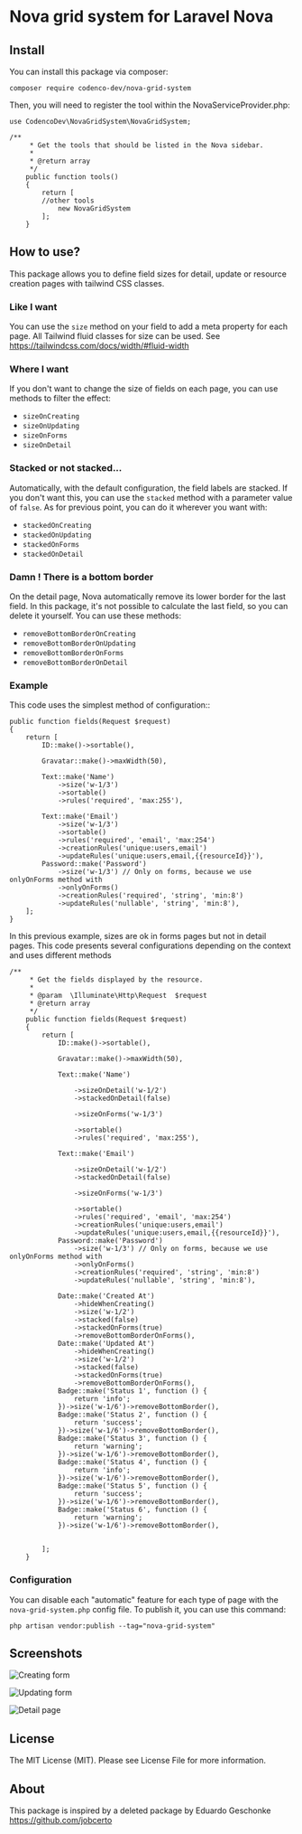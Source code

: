 # Nova grid system for Laravel Nova

## Install

You can install this package via composer:

```
composer require codenco-dev/nova-grid-system
```

Then, you will need to register the tool within the NovaServiceProvider.php:


```
use CodencoDev\NovaGridSystem\NovaGridSystem;

/**
     * Get the tools that should be listed in the Nova sidebar.
     *
     * @return array
     */
    public function tools()
    {
        return [
        //other tools
            new NovaGridSystem
        ];
    }
```

## How to use?

This package allows you to define field sizes for detail, update or resource creation pages with tailwind CSS classes.
### Like I want
You can use the `size` method on your field to add a meta property for each page. All Tailwind fluid classes for size can be used.
See https://tailwindcss.com/docs/width/#fluid-width

### Where I want
If you don't want to change the size of fields on each page, you can use methods to filter the effect:

- `sizeOnCreating` 
- `sizeOnUpdating` 
- `sizeOnForms` 
- `sizeOnDetail` 

### Stacked or not stacked...
Automatically, with the default configuration, the field labels are stacked.
If you don't want this, you can use the `stacked` method with a parameter value of `false`.
As for previous point, you can do it wherever you want with:

- `stackedOnCreating` 
- `stackedOnUpdating` 
- `stackedOnForms` 
- `stackedOnDetail`

### Damn ! There is a bottom border
On the detail page, Nova automatically remove its lower border for the last field.
In this package, it's not possible to calculate the last field, so you can delete it yourself.
You can use these methods:

- `removeBottomBorderOnCreating` 
- `removeBottomBorderOnUpdating` 
- `removeBottomBorderOnForms` 
- `removeBottomBorderOnDetail`


### Example

This code uses the simplest method of configuration::

```
public function fields(Request $request)
{
    return [
        ID::make()->sortable(),

        Gravatar::make()->maxWidth(50),

        Text::make('Name')
            ->size('w-1/3')
            ->sortable()
            ->rules('required', 'max:255'),

        Text::make('Email')
            ->size('w-1/3')
            ->sortable()
            ->rules('required', 'email', 'max:254')
            ->creationRules('unique:users,email')
            ->updateRules('unique:users,email,{{resourceId}}'),
        Password::make('Password')
            ->size('w-1/3') // Only on forms, because we use onlyOnForms method with
            ->onlyOnForms()
            ->creationRules('required', 'string', 'min:8')
            ->updateRules('nullable', 'string', 'min:8'),
    ];
}
```

In this previous example, sizes are ok in forms pages but not in detail pages.
This code presents several configurations depending on the context and uses different methods

```
/**
     * Get the fields displayed by the resource.
     *
     * @param  \Illuminate\Http\Request  $request
     * @return array
     */
    public function fields(Request $request)
    {
        return [
            ID::make()->sortable(),

            Gravatar::make()->maxWidth(50),

            Text::make('Name')

                ->sizeOnDetail('w-1/2')
                ->stackedOnDetail(false)

                ->sizeOnForms('w-1/3')

                ->sortable()
                ->rules('required', 'max:255'),

            Text::make('Email')

                ->sizeOnDetail('w-1/2')
                ->stackedOnDetail(false)

                ->sizeOnForms('w-1/3')

                ->sortable()
                ->rules('required', 'email', 'max:254')
                ->creationRules('unique:users,email')
                ->updateRules('unique:users,email,{{resourceId}}'),
            Password::make('Password')
                ->size('w-1/3') // Only on forms, because we use onlyOnForms method with
                ->onlyOnForms()
                ->creationRules('required', 'string', 'min:8')
                ->updateRules('nullable', 'string', 'min:8'),

            Date::make('Created At')
                ->hideWhenCreating()
                ->size('w-1/2')
                ->stacked(false)
                ->stackedOnForms(true)
                ->removeBottomBorderOnForms(),
            Date::make('Updated At')
                ->hideWhenCreating()
                ->size('w-1/2')
                ->stacked(false)
                ->stackedOnForms(true)
                ->removeBottomBorderOnForms(),
            Badge::make('Status 1', function () {
                return 'info';
            })->size('w-1/6')->removeBottomBorder(),
            Badge::make('Status 2', function () {
                return 'success';
            })->size('w-1/6')->removeBottomBorder(),
            Badge::make('Status 3', function () {
                return 'warning';
            })->size('w-1/6')->removeBottomBorder(),
            Badge::make('Status 4', function () {
                return 'info';
            })->size('w-1/6')->removeBottomBorder(),
            Badge::make('Status 5', function () {
                return 'success';
            })->size('w-1/6')->removeBottomBorder(),
            Badge::make('Status 6', function () {
                return 'warning';
            })->size('w-1/6')->removeBottomBorder(),


        ];
    }
```


### Configuration

You can disable each "automatic" feature for each type of page with the `nova-grid-system.php` config file.
To publish it, you can use this command:

```
php artisan vendor:publish --tag="nova-grid-system"
```  


## Screenshots

![Creating form](https://user-images.githubusercontent.com/17202290/82239889-ca091580-9939-11ea-9b45-aeff0e26db4a.png)

![Updating form](https://user-images.githubusercontent.com/17202290/82239901-cbd2d900-9939-11ea-8c2e-60d31f1daa33.png)

![Detail page](https://user-images.githubusercontent.com/17202290/82239906-cd9c9c80-9939-11ea-9281-18293f8e7447.png)

## License

The MIT License (MIT). Please see License File for more information.

## About
This package is inspired by a deleted package by Eduardo Geschonke https://github.com/jobcerto